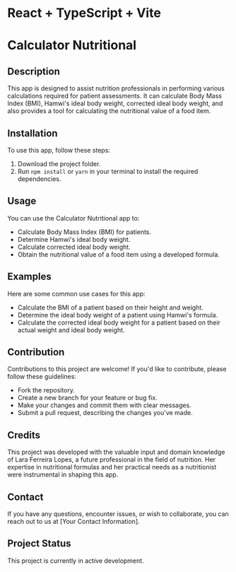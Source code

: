 # React + TypeScript + Vite

# Calculator Nutritional

## Description
This app is designed to assist nutrition professionals in performing various calculations required for patient assessments. It can calculate Body Mass Index (BMI), Hamwi's ideal body weight, corrected ideal body weight, and also provides a tool for calculating the nutritional value of a food item.

## Installation
To use this app, follow these steps:
1. Download the project folder.
2. Run `npm install` or `yarn` in your terminal to install the required dependencies.

## Usage
You can use the Calculator Nutritional app to:
- Calculate Body Mass Index (BMI) for patients.
- Determine Hamwi's ideal body weight.
- Calculate corrected ideal body weight.
- Obtain the nutritional value of a food item using a developed formula.

## Examples
Here are some common use cases for this app:
- Calculate the BMI of a patient based on their height and weight.
- Determine the ideal body weight of a patient using Hamwi's formula.
- Calculate the corrected ideal body weight for a patient based on their actual weight and ideal body weight.

## Contribution
Contributions to this project are welcome! If you'd like to contribute, please follow these guidelines:
- Fork the repository.
- Create a new branch for your feature or bug fix.
- Make your changes and commit them with clear messages.
- Submit a pull request, describing the changes you've made.

## Credits
This project was developed with the valuable input and domain knowledge of Lara Ferreira Lopes, a future professional in the field of nutrition. Her expertise in nutritional formulas and her practical needs as a nutritionist were instrumental in shaping this app.

## Contact
If you have any questions, encounter issues, or wish to collaborate, you can reach out to us at [Your Contact Information].

## Project Status
This project is currently in active development.

